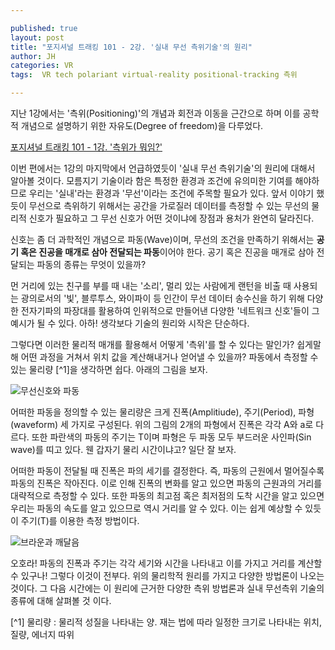 ```yaml
---

published: true
layout: post
title: "포지셔널 트래킹 101 - 2강. '실내 무선 측위기술'의 원리"
author: JH
categories: VR
tags:  VR tech polariant virtual-reality positional-tracking 측위

---
```


지난 1강에서는 '측위(Positioning)'의 개념과 회전과 이동을 근간으로 하며 이를 공학적 개념으로 설명하기 위한 자유도(Degree of freedom)을 다루었다.

[포지셔널 트래킹 101 - 1강. '측위가 뭐임?']({{site.baseurl}}/vr/2016/09/10/positional-tracking-101-1.html)

이번 편에서는 1강의 마지막에서 언급하였듯이 '실내 무선 측위기술'의 원리에 대해서 알아볼 것이다. 모름지기 기술이라 함은 특정한 환경과 조건에 유의미한 기여를 해야하므로 우리는 '실내'라는 환경과 '무선'이라는 조건에 주목할 필요가 있다. 앞서 이야기 했듯이 무선으로 측위하기 위해서는 공간을 가로질러 데이터를 측정할 수 있는 무선의 물리적 신호가 필요하고 그 무선 신호가 어떤 것이냐에 장점과 용처가 완연히 달라진다.

신호는 좀 더 과학적인 개념으로 파동(Wave)이며, 무선의 조건을 만족하기 위해서는 **공기 혹은 진공을 매개로 삼아 전달되는 파동**이어야 한다. 공기 혹은 진공을 매개로 삼아 전달되는 파동의 종류는 무엇이 있을까?

먼 거리에 있는 친구를 부를 때 내는 '소리', 멀리 있는 사람에게 랜턴을 비출 때 사용되는 광의로서의 '빛', 블루투스, 와이파이 등 인간이 무선 데이터 송수신을 하기 위해 다양한 전자기파의 파장대를 활용하여 인위적으로 만들어낸 다양한 '네트워크 신호'들이 그 예시가 될 수 있다. 아하! 생각보다 기술의 원리와 시작은 단순하다.

그렇다면 이러한 물리적 매개를 활용해서 어떻게 '측위'를 할 수 있다는 말인가? 쉽게말해 어떤 과정을 거쳐서 위치 값을 계산해내거나 얻어낼 수 있을까? 파동에서 측정할 수 있는 물리량 [^1]을 생각하면 쉽다. 아래의 그림을 보자.

![무선신호와 파동]({{site.baseurl}}/images/signal_and_wave.png)

어떠한 파동을 정의할 수 있는 물리량은 크게 진폭(Amplitiude), 주기(Period), 파형(waveform) 세 가지로 구성된다. 위의 그림의 2개의 파형에서 진폭은 각각 A와 a로 다르다. 또한 파란색의 파동의 주기는 T이며 파형은 두 파동 모두 부드러운 사인파(Sin wave)를 띠고 있다. 웬 갑자기 물리 시간이냐고? 일단 잘 보자.

어떠한 파동이 전달될 때 진폭은 파의 세기를 결정한다. 즉, 파동의 근원에서 멀어질수록 파동의 진폭은 작아진다. 이로 인해 진폭의 변화를 알고 있으면 파동의 근원과의 거리를 대략적으로 측정할 수 있다. 또한 파동의 최고점 혹은 최저점의 도착 시간을 알고 있으면 우리는 파동의 속도를 알고 있으므로 역시 거리를 알 수 있다. 이는 쉽게 예상할 수 있듯이 주기(T)를 이용한 측정 방법이다.

![브라운과 깨달음]({{site.baseurl}}/images/brown_linefriends.png)

오호라! 파동의 진폭과 주기는 각각 세기와 시간을 나타내고 이를 가지고 거리를 계산할 수 있구나! 그렇다 이것이 전부다. 위의 물리학적 원리를 가지고 다양한 방법론이 나오는 것이다. 그 다음 시간에는 이 원리에 근거한 다양한 측위 방법론과 실내 무선측위 기술의 종류에 대해 살펴볼 것 이다.


[^1] 물리량 : 물리적 성질을 나타내는 양. 재는 법에 따라 일정한 크기로 나타내는 위치, 질량, 에너지 따위
